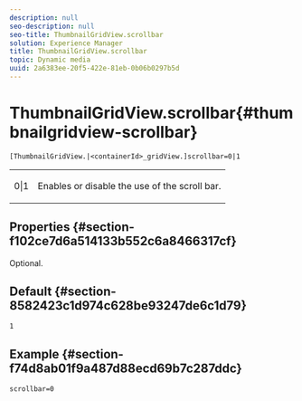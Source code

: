 ```yaml
---
description: null
seo-description: null
seo-title: ThumbnailGridView.scrollbar
solution: Experience Manager
title: ThumbnailGridView.scrollbar
topic: Dynamic media
uuid: 2a6383ee-20f5-422e-81eb-0b06b0297b5d
---
```


# ThumbnailGridView.scrollbar{#thumbnailgridview-scrollbar}

`[ThumbnailGridView.|<containerId>_gridView.]scrollbar=0|1`

<table id="table_70E6FDB62C2C4DBBB26BEBAD37A181AD"> 
 <tbody> 
  <tr> 
   <td> <p> <span class="codeph"> 0|1</span> </p> </td> 
   <td> <p> Enables or disable the use of the scroll bar. </p> </td> 
  </tr> 
 </tbody> 
</table>

## Properties {#section-f102ce7d6a514133b552c6a8466317cf}

Optional.

## Default {#section-8582423c1d974c628be93247de6c1d79}

`1`

## Example {#section-f74d8ab01f9a487d88ecd69b7c287ddc}

`scrollbar=0` 
